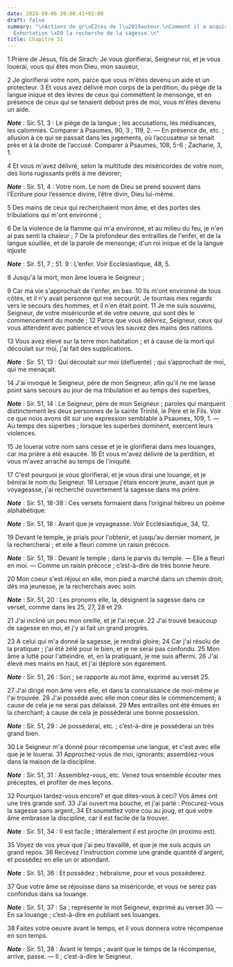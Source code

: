 ```yaml
---
date: 2024-09-06 20:00:41+02:00
draft: false
summary: "\nActions de gr\xE2ces de l\u2019auteur.\nComment il a acquis la sagesse.\n\
  Exhortation \xE0 la recherche de la sagesse.\n"
title: Chapitre 51
---
```





1 Prière de Jésus, fils de Sirach: Je vous glorifierai, Seigneur roi, et je vous louerai, vous qui êtes mon Dieu, mon sauveur,


2 Je glorifierai votre nom, parce que vous m'êtes devenu un aide et un protecteur. 3 Et vous avez délivré mon corps de la perdition, du piège de la langue inique et des lèvres de ceux qui commettent le mensonge, et en présence de ceux qui se tenaient debout près de moi, vous m'êtes devenu un aide.

***Note*** :  Sir. 51, 3 : Le piège de la langue ; les accusations, les médisances, les calomnies. Comparer à Psaumes, 90, 3 ; 119, 2. ― En présence de, etc. ; allusion à ce qui se passait dans les jugements, où l’accusateur se tenait près et à la droite de l’accusé. Comparer à Psaumes, 108, 5-6 ; Zacharie, 3, 1.

4 Et vous m'avez délivré, selon la multitude des miséricordes de votre nom, des lions rugissants prêts à me dévorer;

***Note*** :  Sir. 51, 4 : Votre nom. Le nom de Dieu se prend souvent dans l’Ecriture pour l’essence divine, l’être divin, Dieu lui-même.

5 Des mains de ceux qui recherchaient mon âme, et des portes des tribulations qui m'ont environné ;


6 De la violence de la flamme qui m'a environné, et au milieu du feu, je n'en ai pas senti la chaleur ; 7 De la profondeur des entrailles de l'enfer, et de la langue souillée, et de la parole de mensonge; d'un roi inique et de la langue injuste

***Note*** :  Sir. 51, 7 ; 51. 9 : L’enfer. Voir Ecclésiastique, 48, 5.

8 Jusqu'à la mort, mon âme louera le Seigneur ;


9 Car ma vie s'approchait de l'enfer, en bas. 10 Ils m'ont environné de tous côtés, et il n'y avait personne qui me secourût. Je tournais mes regards vers le secours des hommes, et il n'en était point. 11 Je me suis souvenu, Seigneur, de votre miséricorde et de votre oeuvre, qui sont dès le commencement du monde ; 12 Parce que vous délivrez, Seigneur, ceux qui vous attendent avec patience et vous les sauvez des mains des nations.


13 Vous avez élevé sur la terre mon habitation ; et à cause de la mort qui découlait sur moi, j'ai fait des supplications.

***Note*** :  Sir. 51, 13 : Qui découlait sur moi (defluente) ; qui s’approchait de moi, qui me menaçait.

14 J'ai invoqué le Seigneur, père de mon Seigneur, afin qu'il ne me laisse point sans secours au jour de ma tribulation et au temps des superbes,

***Note*** :  Sir. 51, 14 : Le Seigneur, père de mon Seigneur ; paroles qui marquent distinctement les deux personnes de la sainte Trinité, le Père et le Fils. Voir ce que nous avons dit sur une expression semblable à Psaumes, 109, 1. ― Au temps des superbes ; lorsque les superbes dominent, exercent leurs violences.

15 Je louerai votre nom sans cesse et je le glorifierai dans mes louanges, car ma prière a été exaucée. 16 Et vous m'avez délivré de la perdition, et vous m'avez arraché au temps de l'iniquité.


17 C'est pourquoi je vous glorifierai, et je vous dirai une louange, et je bénirai le nom du Seigneur. 18 Lorsque j'étais encore jeune, avant que je voyageasse, j'ai recherché ouvertement la sagesse dans ma prière.

***Note*** :  Sir. 51, 18-38 : Ces versets formaient dans l’original hébreu un poème alphabétique.

***Note*** :  Sir. 51, 18 : Avant que je voyageasse. Voir Ecclésiastique, 34, 12.

19 Devant le temple, je priais pour l'obtenir, et jusqu'au dernier moment, je la rechercherai ; et elle a fleuri comme un raisin précoce.

***Note*** :  Sir. 51, 19 : Devant le temple ; dans le parvis du temple. ― Elle a fleuri en moi. ― Comme un raisin précoce ; c’est-à-dire de très bonne heure.

20 Mon coeur s'est réjoui en elle, mon pied a marché dans un chemin droit; dès ma jeunesse, je la recherchais avec soin.

***Note*** :  Sir. 51, 20 : Les pronoms elle, la, désignent la sagesse dans ce verset, comme dans les 25, 27, 28 et 29.

21 J'ai incliné un peu mon oreille, et je l'ai reçue. 22 J'ai trouvé beaucoup de sagesse en moi, et j'y ai fait un grand progrès.


23 A celui qui m'a donné la sagesse, je rendrai gloire; 24 Car j'ai résolu de la pratiquer ; j'ai été zélé pour le bien, et je ne serai pas confondu. 25 Mon âme a lutté pour l'atteindre, et, en la pratiquant, je me suis affermi. 26 J'ai élevé mes mains en haut, et j'ai déploré son égarement.

***Note*** :  Sir. 51, 26 : Son ; se rapporte au mot âme, exprimé au verset 25.

27 J'ai dirigé mon âme vers elle, et dans la connaissance de moi-même je l'ai trouvée. 28 J'ai possédé avec elle mon coeur dès le commencement; à cause de cela je ne serai pas délaissé. 29 Mes entrailles ont été émues en la cherchant; à cause de cela je posséderai une bonne possession.

***Note*** :  Sir. 51, 29 : Je posséderai, etc. ; c’est-à-dire je posséderai un très grand bien.

30 Le Seigneur m'a donné pour récompense une langue, et c'est avec elle que je le louerai. 31 Approchez-vous de moi, ignorants; assemblez-vous dans la maison de la discipline.

***Note*** :  Sir. 51, 31 : Assemblez-vous, etc. Venez tous ensemble écouter mes préceptes, et profiter de mes leçons.

32 Pourquoi tardez-vous encore? et que dites-vous à ceci? Vos âmes ont une très grande soif. 33 J'ai ouvert ma bouche, et j'ai parlé : Procurez-vous la sagesse sans argent, 34 Et soumettez votre cou au joug, et que votre âme embrasse la discipline, car il est facile de la trouver.

***Note*** :  Sir. 51, 34 : Il est facile ; littéralement il est proche (in proximo est).

35 Voyez de vos yeux que j'ai peu travaillé, et que je me suis acquis un grand repos. 36 Recevez l'instruction comme une grande quantité d'argent, et possédez en elle un or abondant.

***Note*** :  Sir. 51, 36 : Et possédez ; hébraïsme, pour et vous posséderez.

37 Que votre âme se réjouisse dans sa miséricorde, et vous ne serez pas confondus dans sa louange.

***Note*** :  Sir. 51, 37 : Sa ; représente le mot Seigneur, exprimé au verset 30. ― En sa louange ; c’est-à-dire en publiant ses louanges.

38 Faites votre oeuvre avant le temps, et il vous donnera votre récompense en son temps.

***Note*** :  Sir. 51, 38 : Avant le temps ; avant que le temps de la récompense, arrive, passe. ― Il ; c’est-à-dire le Seigneur.
